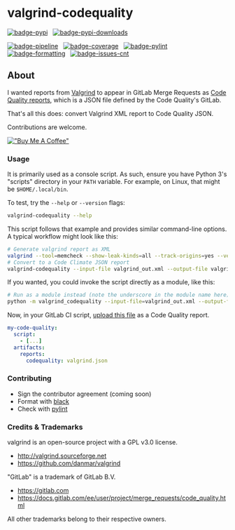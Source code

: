 # valgrind-codequality

[![badge-pypi](https://img.shields.io/pypi/v/valgrind-codequality.svg?logo=pypi)](https://pypi.python.org/pypi/valgrind-codequality/)
&nbsp;
[![badge-pypi-downloads](https://img.shields.io/pypi/dm/valgrind-codequality)](https://pypi.org/project/valgrind-codequality/)


[![badge-pipeline](https://gitlab.com/echopouet/valgrind-codequality/badges/main/pipeline.svg)](https://gitlab.com/echopouet/valgrind-codequality/-/pipelines?scope=branches)
&nbsp;
[![badge-coverage](https://gitlab.com/echopouet/valgrind-codequality/badges/main/coverage.svg)](https://gitlab.com/echopouet/valgrind-codequality/-/pipelines?scope=branches)
&nbsp;
[![badge-pylint](https://gitlab.com/echopouet/valgrind-codequality/-/jobs/artifacts/main/raw/badge.svg?job=pylint)](https://gitlab.com/echopouet/valgrind-codequality/-/pipelines?scope=branches)
&nbsp;
[![badge-formatting](https://gitlab.com/echopouet/valgrind-codequality/-/jobs/artifacts/main/raw/badge.svg?job=format_black)](https://gitlab.com/echopouet/valgrind-codequality/-/pipelines?scope=branches)
&nbsp;
[![badge-issues-cnt](https://img.shields.io/badge/dynamic/json?label=issues&query=statistics.counts.opened&url=https%3A%2F%2Fgitlab.com%2Fapi%2Fv4%2Fprojects%2F19114200%2Fissues_statistics%3Fscope%3Dall)](https://gitlab.com/echopouet/valgrind-codequality/-/issues)


## About

I wanted reports from [Valgrind](https://valgrind.org/) to appear in GitLab Merge Requests as [Code Quality reports](https://docs.gitlab.com/ee/user/project/merge_requests/code_quality.html#implementing-a-custom-tool), which is a JSON file defined by the Code Quality's GitLab.

That's all this does: convert Valgrind XML report to Code Quality JSON.

Contributions are welcome.

[!["Buy Me A Coffee"](https://www.buymeacoffee.com/assets/img/custom_images/yellow_img.png)](https://www.buymeacoffee.com/EchoPouet)

### Usage

It is primarily used as a console script. As such, ensure you have Python 3's "scripts" directory in your `PATH` variable.
For example, on Linux, that might be `$HOME/.local/bin`.

To test, try the `--help` or `--version` flags:
```bash
valgrind-codequality --help
```

This script follows that example and provides similar command-line options.
A typical workflow might look like this:

```bash
# Generate valgrind report as XML
valgrind --tool=memcheck --show-leak-kinds=all --track-origins=yes --verbose --xml=yes --xml-file=valgrind_out.xml your_exe
# Convert to a Code Climate JSON report
valgrind-codequality --input-file valgrind_out.xml --output-file valgrind.json
```

If you wanted, you could invoke the script directly as a module, like this:

```bash
# Run as a module instead (note the underscore in the module name here)
python -m valgrind_codequality --input-file=valgrind_out.xml --output-file=valgrind.json
```

Now, in your GitLab CI script, [upload this file](https://docs.gitlab.com/ee/ci/pipelines/job_artifacts.html#artifactsreportscodequality)
as a Code Quality report.

```yaml
my-code-quality:
  script:
    - [...]
  artifacts:
    reports:
      codequality: valgrind.json
```

### Contributing

* Sign the contributor agreement (coming soon)
* Format with [black](https://pypi.org/project/black/)
* Check with [pylint](https://pypi.org/project/pylint/)

### Credits & Trademarks

valgrind is an open-source project with a GPL v3.0 license.
* http://valgrind.sourceforge.net
* https://github.com/danmar/valgrind

"GitLab" is a trademark of GitLab B.V.
* https://gitlab.com
* https://docs.gitlab.com/ee/user/project/merge_requests/code_quality.html

All other trademarks belong to their respective owners.

